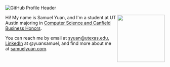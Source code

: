 ![GitHub Profile Header](https://user-images.githubusercontent.com/37784817/202007736-09eab47b-e30d-4c43-9791-166bac5313ae.png)

<img align="right" src="https://user-images.githubusercontent.com/37784817/126049408-93cf8b8f-3882-434e-b3dc-d4d27ebfa9d9.png" height="150">

Hi! My name is Samuel Yuan, and I'm a student at UT Austin majoring in <a href="https://csb.utexas.edu/" target="_blank">Computer Science and Canfield Business Honors</a>.

You can reach me by email at syuan@utexas.edu, <a href="https://www.linkedin.com/in/yuansamuel/" target="_blank">LinkedIn</a> at @yuansamuel,  and find more about me at <a href="https://samuelyuan.com"  target="_blank">samuelyuan.com<a>.
